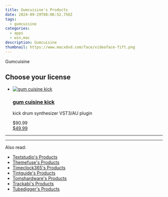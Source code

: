 ```yaml
---
title: Gumcuisine's Products
date: 2024-09-29T08:06:52.756Z
tags: 
  - gumcuisine
categories: 
  - apps
  - win,mac
description: Gumcuisine
thumbnail: https://www.macxdvd.com/face/videoface-fift.png
---
```


Gumcuisine

<!--__INIT__BEGIN__TAG__PRODUCTS__LIST__-->
<!--__INIT__END__TAG__PRODUCTS__LIST__-->

<!--__INIT__BEGIN__TAG__FEED_PRODUCTS__LIST__-->

## Choose your license

<div class="home-content-container">
  <ul class="home-article-list">
    <li class="home-article-item flex flex-row feedProduct">
      <div class="basis-1/3 lg:basis-1/4 xl:basis-1/5 relative flex justify-center items-center overflow-hidden">
                <a href="https://secure.2checkout.com/order/cart.php?PRODS=40206266&amp;QTY=1&amp;AFFILIATE=108875" class="w-24 h-24 md:w-28 md:h-28 lg:w-32 lg:h-32 xl:w-42 xl:h-42 max-w-24 max-h-24 md:max-w-28 md:max-h-28 lg:max-w-32 lg:max-h-32 xl:max-w-42 xl:max-h-42 -pt-2">
          <img src="https://thmb.techidaily.com/056b5dc5bf38553fc5e62980ac558058cdfef6fae043dca04e140a16eeec969f.jpg" alt="gum cuisine kick" class="relative w-full h-full rounded-full object-cover dark:brightness-75 -mt-4 p-4">
        </a>
              </div>
      <div class="flex flex-col gap-5 px-7 pb-7 basis-2/3 lg:basis-3/4 xl:basis-4/5  pt-5">
        <h3 class="home-article-title"><a href="https://secure.2checkout.com/order/cart.php?PRODS=40206266&amp;QTY=1&amp;AFFILIATE=108875">gum cuisine kick</a></h3>
        <div class="home-article-content markdown-body">
                  <html><head></head><body><p>kick drum synthesizer VST3/AU plugin</p></body></html>                </div>
        <div class="flex flex-row feedProduct-Price">
          <div class="feedProduct-Price--Old">
            <span class="feedProduct-Price--Currency">$</span>90<span class="feedProduct-Price--Cents">.99</span>
          </div>
          <div class="">
            <a href="https://secure.2checkout.com/order/cart.php?PRODS=40206266&amp;QTY=1&amp;AFFILIATE=108875">
            <span class="feedProduct-Price--Currency">$</span>49<span class="feedProduct-Price--Cents">.99</span>
            </a>
          </div>
        </div>
      </div>
    </li>
  </ul>
</div>

<hr>
<!--__INIT__END__TAG__FEED_PRODUCTS__LIST__-->

<hr>

<ins class="adsbygoogle"
      style="display:block"
      data-ad-client="ca-pub-7571918770474297"
      data-ad-slot="8358498916"
      data-ad-format="auto"
      data-full-width-responsive="true"></ins>

<span class="atpl-alsoreadstyle">Also read:</span>
<div><ul>
<li><a href="https://tools.techidaily.com/textstudio/products/"><u>Textstudio's Products</u></a></li>
<li><a href="https://tools.techidaily.com/themefuse/products/"><u>Themefuse's Products</u></a></li>
<li><a href="https://tools.techidaily.com/timeclock365/products/"><u>Timeclock365's Products</u></a></li>
<li><a href="https://tools.techidaily.com/tintguide/products/"><u>Tintguide's Products</u></a></li>
<li><a href="https://tools.techidaily.com/tomshardware/products/"><u>Tomshardware's Products</u></a></li>
<li><a href="https://tools.techidaily.com/trackabi/products/"><u>Trackabi's Products</u></a></li>
<li><a href="https://tools.techidaily.com/tubedigger/products/"><u>Tubedigger's Products</u></a></li>
</ul></div>

